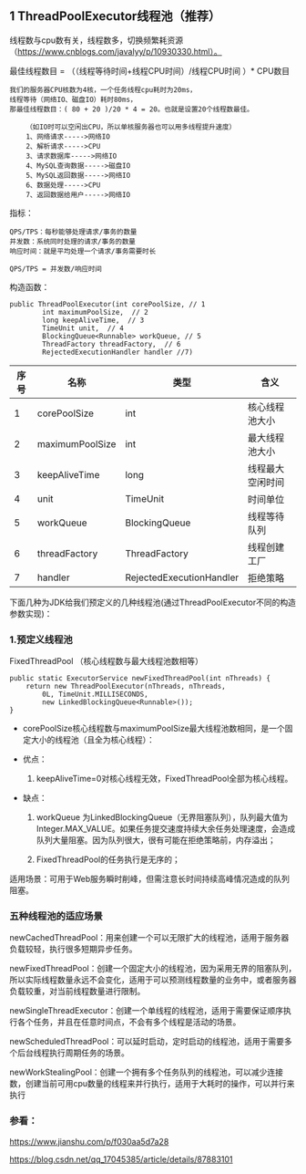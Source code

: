 
## 1 ThreadPoolExecutor线程池（推荐）

线程数与cpu数有关，线程数多，切换频繁耗资源（https://www.cnblogs.com/javalyy/p/10930330.html）。

最佳线程数目 = （（线程等待时间+线程CPU时间）/线程CPU时间 ）* CPU数目

    我们的服务器CPU核数为4核，一个任务线程cpu耗时为20ms，
    线程等待（网络IO、磁盘IO）耗时80ms，
    那最佳线程数目：( 80 + 20 )/20 * 4 = 20。也就是设置20个线程数最佳。
       
        （如IO时可以空闲出CPU，所以单核服务器也可以用多线程提升速度）
        1、网络请求----->网络IO
        2、解析请求----->CPU
        3、请求数据库----->网络IO
        4、MySQL查询数据----->磁盘IO
        5、MySQL返回数据----->网络IO
        6、数据处理----->CPU
        7、返回数据给用户----->网络IO

指标：

    QPS/TPS：每秒能够处理请求/事务的数量
    并发数：系统同时处理的请求/事务的数量
    响应时间：就是平均处理一个请求/事务需要时长

    QPS/TPS = 并发数/响应时间

构造函数：

    public ThreadPoolExecutor(int corePoolSize, // 1
            int maximumPoolSize,  // 2
            long keepAliveTime,  // 3
            TimeUnit unit,  // 4
            BlockingQueue<Runnable> workQueue, // 5
            ThreadFactory threadFactory,  // 6
            RejectedExecutionHandler handler //7)

序号	|名称|	类型|	含义
---|---|---|---
1	|corePoolSize	|int	|核心线程池大小
2	|maximumPoolSize	|int	|最大线程池大小
3	|keepAliveTime	|long	|线程最大空闲时间
4	|unit	|TimeUnit	|时间单位
5	|workQueue	|BlockingQueue<Runnable>	|线程等待队列
6	|threadFactory	|ThreadFactory	|线程创建工厂
7	|handler	|RejectedExecutionHandler	|拒绝策略

下面几种为JDK给我们预定义的几种线程池(通过ThreadPoolExecutor不同的构造参数实现)：

### 1.预定义线程池

FixedThreadPool （核心线程数与最大线程池数相等）

    public static ExecutorService newFixedThreadPool(int nThreads) {
        return new ThreadPoolExecutor(nThreads, nThreads,
            0L, TimeUnit.MILLISECONDS,
            new LinkedBlockingQueue<Runnable>());
    }

- corePoolSize核心线程数与maximumPoolSize最大线程池数相同，是一个固定大小的线程池（且全为核心线程）：
- 优点：
  
   1. keepAliveTime=0对核心线程无效，FixedThreadPool全部为核心线程。
      
- 缺点：
      
    1. workQueue 为LinkedBlockingQueue（无界阻塞队列），队列最大值为Integer.MAX_VALUE。如果任务提交速度持续大余任务处理速度，会造成队列大量阻塞。因为队列很大，很有可能在拒绝策略前，内存溢出；
    
    2. FixedThreadPool的任务执行是无序的；

适用场景：可用于Web服务瞬时削峰，但需注意长时间持续高峰情况造成的队列阻塞。



### 五种线程池的适应场景

newCachedThreadPool：用来创建一个可以无限扩大的线程池，适用于服务器负载较轻，执行很多短期异步任务。

newFixedThreadPool：创建一个固定大小的线程池，因为采用无界的阻塞队列，所以实际线程数量永远不会变化，适用于可以预测线程数量的业务中，或者服务器负载较重，对当前线程数量进行限制。

newSingleThreadExecutor：创建一个单线程的线程池，适用于需要保证顺序执行各个任务，并且在任意时间点，不会有多个线程是活动的场景。

newScheduledThreadPool：可以延时启动，定时启动的线程池，适用于需要多个后台线程执行周期任务的场景。

newWorkStealingPool：创建一个拥有多个任务队列的线程池，可以减少连接数，创建当前可用cpu数量的线程来并行执行，适用于大耗时的操作，可以并行来执行

### 参看：

https://www.jianshu.com/p/f030aa5d7a28

https://blog.csdn.net/qq_17045385/article/details/87883101